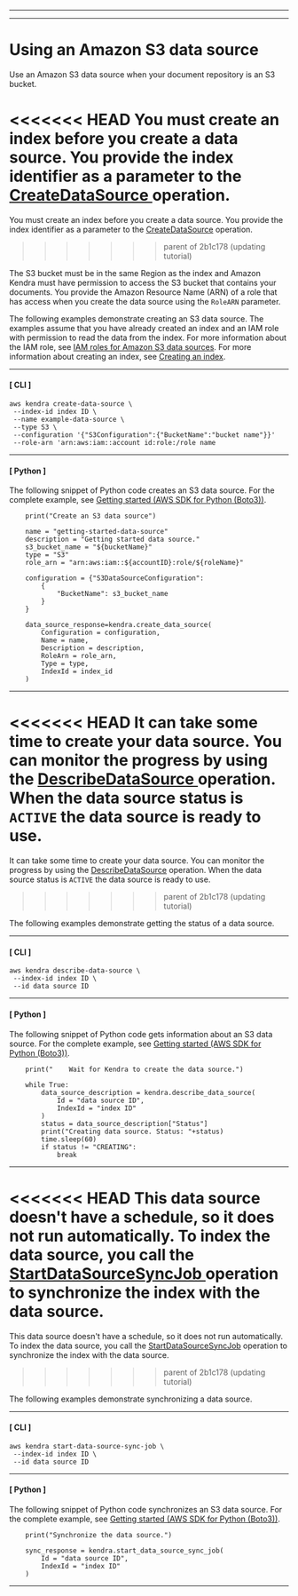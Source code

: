 --------

--------

# Using an Amazon S3 data source<a name="data-source-s3"></a>

Use an Amazon S3 data source when your document repository is an S3 bucket\. 

<<<<<<< HEAD
You must create an index before you create a data source\. You provide the index identifier as a parameter to the [ CreateDataSource ](API_CreateDataSource.md) operation\.
=======
You must create an index before you create a data source\. You provide the index identifier as a parameter to the [CreateDataSource](API_CreateDataSource.md) operation\.
>>>>>>> parent of 2b1c178 (updating tutorial)

The S3 bucket must be in the same Region as the index and Amazon Kendra must have permission to access the S3 bucket that contains your documents\. You provide the Amazon Resource Name \(ARN\) of a role that has access when you create the data source using the `RoleARN` parameter\.

The following examples demonstrate creating an S3 data source\. The examples assume that you have already created an index and an IAM role with permission to read the data from the index\. For more information about the IAM role, see [IAM roles for Amazon S3 data sources](iam-roles.md#iam-roles-ds-s3)\. For more information about creating an index, see [Creating an index](create-index.md)\.

------
#### [ CLI ]

```
aws kendra create-data-source \
 --index-id index ID \
 --name example-data-source \
 --type S3 \
 --configuration '{"S3Configuration":{"BucketName":"bucket name"}}' 
 --role-arn 'arn:aws:iam::account id:role:/role name
```

------
#### [ Python ]

The following snippet of Python code creates an S3 data source\. For the complete example, see [Getting started \(AWS SDK for Python \(Boto3\)\)](gs-python.md)\.

```
    print("Create an S3 data source")

    name = "getting-started-data-source"
    description = "Getting started data source."
    s3_bucket_name = "${bucketName}"
    type = "S3"
    role_arn = "arn:aws:iam::${accountID}:role/${roleName}"

    configuration = {"S3DataSourceConfiguration":
        {
            "BucketName": s3_bucket_name
        }
    }

    data_source_response=kendra.create_data_source(
        Configuration = configuration,
        Name = name,
        Description = description,
        RoleArn = role_arn,
        Type = type,
        IndexId = index_id
    )
```

------

<<<<<<< HEAD
It can take some time to create your data source\. You can monitor the progress by using the [ DescribeDataSource ](API_DescribeDataSource.md) operation\. When the data source status is `ACTIVE` the data source is ready to use\. 
=======
It can take some time to create your data source\. You can monitor the progress by using the [DescribeDataSource](API_DescribeDataSource.md) operation\. When the data source status is `ACTIVE` the data source is ready to use\. 
>>>>>>> parent of 2b1c178 (updating tutorial)

The following examples demonstrate getting the status of a data source\.

------
#### [ CLI ]

```
aws kendra describe-data-source \
 --index-id index ID \
 --id data source ID
```

------
#### [ Python ]

The following snippet of Python code gets information about an S3 data source\. For the complete example, see [Getting started \(AWS SDK for Python \(Boto3\)\)](gs-python.md)\.

```
    print("    Wait for Kendra to create the data source.")

    while True:
        data_source_description = kendra.describe_data_source(
            Id = "data source ID",
            IndexId = "index ID"
        )
        status = data_source_description["Status"]
        print("Creating data source. Status: "+status)
        time.sleep(60)
        if status != "CREATING":
            break
```

------

<<<<<<< HEAD
This data source doesn't have a schedule, so it does not run automatically\. To index the data source, you call the [ StartDataSourceSyncJob ](API_StartDataSourceSyncJob.md) operation to synchronize the index with the data source\.
=======
This data source doesn't have a schedule, so it does not run automatically\. To index the data source, you call the [StartDataSourceSyncJob](API_StartDataSourceSyncJob.md) operation to synchronize the index with the data source\.
>>>>>>> parent of 2b1c178 (updating tutorial)

The following examples demonstrate synchronizing a data source\.

------
#### [ CLI ]

```
aws kendra start-data-source-sync-job \
 --index-id index ID \
 --id data source ID
```

------
#### [ Python ]

The following snippet of Python code synchronizes an S3 data source\. For the complete example, see [Getting started \(AWS SDK for Python \(Boto3\)\)](gs-python.md)\.

```
    print("Synchronize the data source.")

    sync_response = kendra.start_data_source_sync_job(
        Id = "data source ID",
        IndexId = "index ID"
    )
```

------